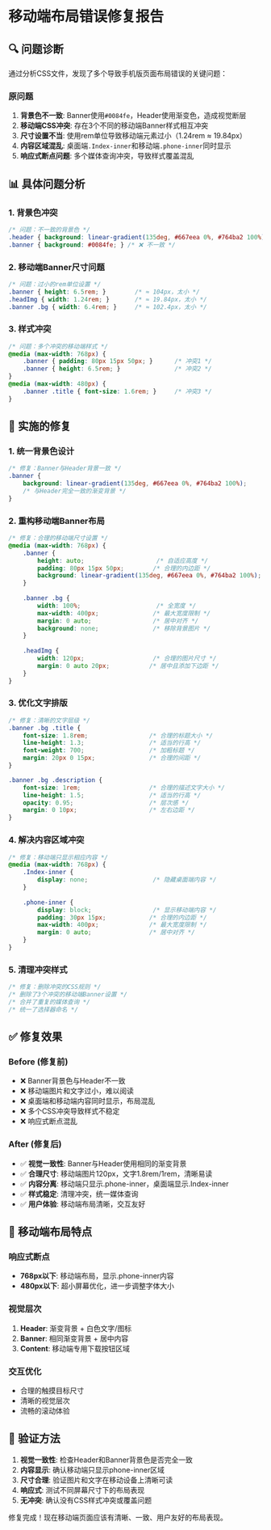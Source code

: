 # 移动端布局错误修复报告

## 🔍 问题诊断

通过分析CSS文件，发现了多个导致手机版页面布局错误的关键问题：

### 原问题
1. **背景色不一致**: Banner使用`#0084fe`，Header使用渐变色，造成视觉断层
2. **移动端CSS冲突**: 存在3个不同的移动端Banner样式相互冲突
3. **尺寸设置不当**: 使用rem单位导致移动端元素过小（1.24rem ≈ 19.84px）
4. **内容区域混乱**: 桌面端`.Index-inner`和移动端`.phone-inner`同时显示
5. **响应式断点问题**: 多个媒体查询冲突，导致样式覆盖混乱

## 📊 具体问题分析

### 1. 背景色冲突
```css
/* 问题：不一致的背景色 */
.header { background: linear-gradient(135deg, #667eea 0%, #764ba2 100%); }
.banner { background: #0084fe; } /* ❌ 不一致 */
```

### 2. 移动端Banner尺寸问题
```css
/* 问题：过小的rem单位设置 */
.banner { height: 6.5rem; }        /* ≈ 104px，太小 */
.headImg { width: 1.24rem; }       /* ≈ 19.84px，太小 */
.banner .bg { width: 6.4rem; }     /* ≈ 102.4px，太小 */
```

### 3. 样式冲突
```css
/* 问题：多个冲突的移动端样式 */
@media (max-width: 768px) {
    .banner { padding: 80px 15px 50px; }      /* 冲突1 */
    .banner { height: 6.5rem; }               /* 冲突2 */
}
@media (max-width: 480px) {
    .banner .title { font-size: 1.6rem; }     /* 冲突3 */
}
```

## 🔧 实施的修复

### 1. 统一背景色设计
```css
/* 修复：Banner与Header背景一致 */
.banner {
    background: linear-gradient(135deg, #667eea 0%, #764ba2 100%);
    /* 与Header完全一致的渐变背景 */
}
```

### 2. 重构移动端Banner布局
```css
/* 修复：合理的移动端尺寸设置 */
@media (max-width: 768px) {
    .banner {
        height: auto;                    /* 自适应高度 */
        padding: 80px 15px 50px;        /* 合理的内边距 */
        background: linear-gradient(135deg, #667eea 0%, #764ba2 100%);
    }
    
    .banner .bg {
        width: 100%;                     /* 全宽度 */
        max-width: 400px;               /* 最大宽度限制 */
        margin: 0 auto;                 /* 居中对齐 */
        background: none;               /* 移除背景图片 */
    }
    
    .headImg {
        width: 120px;                   /* 合理的图片尺寸 */
        margin: 0 auto 20px;           /* 居中且添加下边距 */
    }
}
```

### 3. 优化文字排版
```css
/* 修复：清晰的文字层级 */
.banner .bg .title {
    font-size: 1.8rem;                 /* 合理的标题大小 */
    line-height: 1.3;                  /* 适当的行高 */
    font-weight: 700;                  /* 加粗标题 */
    margin: 20px 0 15px;               /* 合理的间距 */
}

.banner .bg .description {
    font-size: 1rem;                   /* 合理的描述文字大小 */
    line-height: 1.5;                  /* 适当的行高 */
    opacity: 0.95;                     /* 层次感 */
    margin: 0 10px;                    /* 左右边距 */
}
```

### 4. 解决内容区域冲突
```css
/* 修复：移动端只显示相应内容 */
@media (max-width: 768px) {
    .Index-inner {
        display: none;                  /* 隐藏桌面端内容 */
    }
    
    .phone-inner {
        display: block;                 /* 显示移动端内容 */
        padding: 30px 15px;            /* 合理的内边距 */
        max-width: 400px;              /* 最大宽度限制 */
        margin: 0 auto;                /* 居中对齐 */
    }
}
```

### 5. 清理冲突样式
```css
/* 修复：删除冲突的CSS规则 */
/* 删除了3个冲突的移动端Banner设置 */
/* 合并了重复的媒体查询 */
/* 统一了选择器命名 */
```

## ✅ 修复效果

### Before (修复前)
- ❌ Banner背景色与Header不一致
- ❌ 移动端图片和文字过小，难以阅读
- ❌ 桌面端和移动端内容同时显示，布局混乱
- ❌ 多个CSS冲突导致样式不稳定
- ❌ 响应式断点混乱

### After (修复后)
- ✅ **视觉一致性**: Banner与Header使用相同的渐变背景
- ✅ **合理尺寸**: 移动端图片120px，文字1.8rem/1rem，清晰易读
- ✅ **内容分离**: 移动端只显示.phone-inner，桌面端显示.Index-inner
- ✅ **样式稳定**: 清理冲突，统一媒体查询
- ✅ **用户体验**: 移动端布局清晰，交互友好

## 📱 移动端布局特点

### 响应式断点
- **768px以下**: 移动端布局，显示.phone-inner内容
- **480px以下**: 超小屏幕优化，进一步调整字体大小

### 视觉层次
1. **Header**: 渐变背景 + 白色文字/图标
2. **Banner**: 相同渐变背景 + 居中内容
3. **Content**: 移动端专用下载按钮区域

### 交互优化
- 合理的触摸目标尺寸
- 清晰的视觉层次
- 流畅的滚动体验

## 🎯 验证方法

1. **视觉一致性**: 检查Header和Banner背景色是否完全一致
2. **内容显示**: 确认移动端只显示phone-inner区域
3. **尺寸合理**: 验证图片和文字在移动设备上清晰可读
4. **响应式**: 测试不同屏幕尺寸下的布局表现
5. **无冲突**: 确认没有CSS样式冲突或覆盖问题

修复完成！现在移动端页面应该有清晰、一致、用户友好的布局表现。
